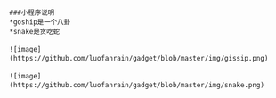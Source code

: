     ###小程序说明
	*goship是一个八卦
	*snake是贪吃蛇
	           
	![image](https://github.com/luofanrain/gadget/blob/master/img/gissip.png)
	
	![image](https://github.com/luofanrain/gadget/blob/master/img/snake.png)
